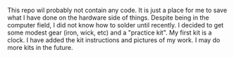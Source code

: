 This repo wil probably not contain any code.
It is just a place for me to save what I have done on the hardware side of things.
Despite being in the computer field, I did not know how to solder until recently.
I decided to get some modest gear (iron, wick, etc) and a "practice kit".
My first kit is a clock. I have added the kit instructions and pictures of my work.
I may do more kits in the future.